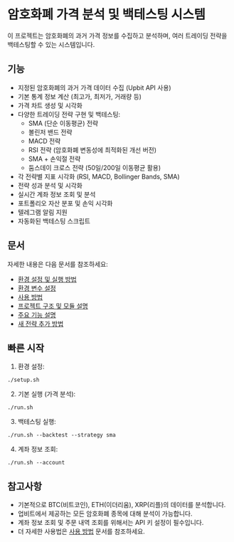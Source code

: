 # 암호화폐 가격 분석 및 백테스팅 시스템

이 프로젝트는 암호화폐의 과거 가격 정보를 수집하고 분석하며, 여러 트레이딩 전략을 백테스팅할 수 있는 시스템입니다.

## 기능

- 지정된 암호화폐의 과거 가격 데이터 수집 (Upbit API 사용)
- 기본 통계 정보 계산 (최고가, 최저가, 거래량 등)
- 가격 차트 생성 및 시각화
- 다양한 트레이딩 전략 구현 및 백테스팅:
  - SMA (단순 이동평균) 전략
  - 볼린저 밴드 전략
  - MACD 전략
  - RSI 전략 (암호화폐 변동성에 최적화된 개선 버전)
  - SMA + 손익절 전략
  - 둠스데이 크로스 전략 (50일/200일 이동평균 활용)
- 각 전략별 지표 시각화 (RSI, MACD, Bollinger Bands, SMA)
- 전략 성과 분석 및 시각화
- 실시간 계좌 정보 조회 및 분석
- 포트폴리오 자산 분포 및 손익 시각화
- 텔레그램 알림 지원
- 자동화된 백테스팅 스크립트

## 문서

자세한 내용은 다음 문서를 참조하세요:

- [환경 설정 및 실행 방법](doc/SETUP_GUIDE.md)
- [환경 변수 설정](doc/ENVIRONMENT_VARIABLES.md)
- [사용 방법](doc/USAGE_GUIDE.md)
- [프로젝트 구조 및 모듈 설명](doc/PROJECT_STRUCTURE.md)
- [주요 기능 설명](doc/FEATURES.md)
- [새 전략 추가 방법](doc/ADDING_STRATEGIES.md)

## 빠른 시작

1. 환경 설정:
```
./setup.sh
```

2. 기본 실행 (가격 분석):
```
./run.sh
```

3. 백테스팅 실행:
```
./run.sh --backtest --strategy sma
```

4. 계좌 정보 조회:
```
./run.sh --account
```

## 참고사항

- 기본적으로 BTC(비트코인), ETH(이더리움), XRP(리플)의 데이터를 분석합니다.
- 업비트에서 제공하는 모든 암호화폐 종목에 대해 분석이 가능합니다.
- 계좌 정보 조회 및 주문 내역 조회를 위해서는 API 키 설정이 필수입니다.
- 더 자세한 사용법은 [사용 방법](doc/USAGE_GUIDE.md) 문서를 참조하세요.
